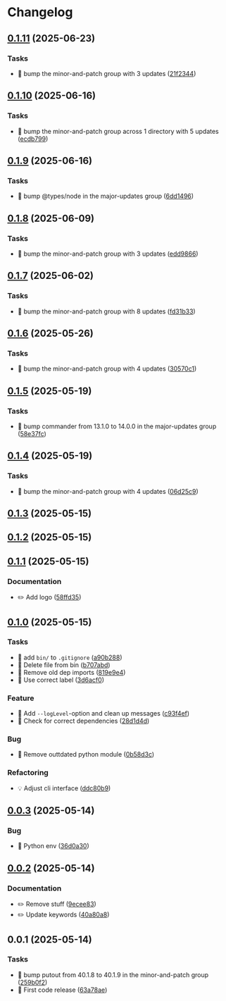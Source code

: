 # Changelog

## [0.1.11](https://github.com/phun-ky/wrapture/compare/0.1.10...0.1.11) (2025-06-23)

### Tasks

* 🤖 bump the minor-and-patch group with 3 updates ([21f2344](https://github.com/phun-ky/wrapture/commit/21f23449f6c7c0249473dde8fc0fc7e069d6bb1b))

## [0.1.10](https://github.com/phun-ky/wrapture/compare/0.1.9...0.1.10) (2025-06-16)

### Tasks

* 🤖 bump the minor-and-patch group across 1 directory with 5 updates ([ecdb799](https://github.com/phun-ky/wrapture/commit/ecdb79949a3b79a92b8957dad44d9c7bef175bbf))

## [0.1.9](https://github.com/phun-ky/wrapture/compare/0.1.8...0.1.9) (2025-06-16)

### Tasks

* 🤖 bump @types/node in the major-updates group ([6dd1496](https://github.com/phun-ky/wrapture/commit/6dd1496aa1884d083d430a9a3d7690324104b85e))

## [0.1.8](https://github.com/phun-ky/wrapture/compare/0.1.7...0.1.8) (2025-06-09)

### Tasks

* 🤖 bump the minor-and-patch group with 3 updates ([edd9866](https://github.com/phun-ky/wrapture/commit/edd9866ad09273e753a2e2670d8c2f3868930668))

## [0.1.7](https://github.com/phun-ky/wrapture/compare/0.1.6...0.1.7) (2025-06-02)

### Tasks

* 🤖 bump the minor-and-patch group with 8 updates ([fd31b33](https://github.com/phun-ky/wrapture/commit/fd31b3324ef51e7d5f3dc875a5df0345c51d8e18))

## [0.1.6](https://github.com/phun-ky/wrapture/compare/0.1.5...0.1.6) (2025-05-26)

### Tasks

* 🤖 bump the minor-and-patch group with 4 updates ([30570c1](https://github.com/phun-ky/wrapture/commit/30570c177e60aa3444715bc01e7459bd1e97ecaa))

## [0.1.5](https://github.com/phun-ky/wrapture/compare/0.1.4...0.1.5) (2025-05-19)

### Tasks

* 🤖 bump commander from 13.1.0 to 14.0.0 in the major-updates group ([58e37fc](https://github.com/phun-ky/wrapture/commit/58e37fcce0aea700bbafa5fdc1669d556c8b9955))

## [0.1.4](https://github.com/phun-ky/wrapture/compare/0.1.3...0.1.4) (2025-05-19)

### Tasks

* 🤖 bump the minor-and-patch group with 4 updates ([06d25c9](https://github.com/phun-ky/wrapture/commit/06d25c9c87ada26cab84466f1cf173e112e055d9))

## [0.1.3](https://github.com/phun-ky/wrapture/compare/0.1.2...0.1.3) (2025-05-15)

## [0.1.2](https://github.com/phun-ky/wrapture/compare/0.1.1...0.1.2) (2025-05-15)

## [0.1.1](https://github.com/phun-ky/wrapture/compare/0.1.0...0.1.1) (2025-05-15)

### Documentation

* ✏️ Add logo ([58ffd35](https://github.com/phun-ky/wrapture/commit/58ffd359d9cd5b8e0b538f4d6cd3cd5f7b3dee7a))

## [0.1.0](https://github.com/phun-ky/wrapture/compare/0.0.3...0.1.0) (2025-05-15)

### Tasks

* 🤖 add `bin/` to `.gitignore` ([a90b288](https://github.com/phun-ky/wrapture/commit/a90b2880a6179010b6133f719eb7696759e6ac06))
* 🤖 Delete file from bin ([b707abd](https://github.com/phun-ky/wrapture/commit/b707abddd989c43da70bf91512d75e752c18456c))
* 🤖 Remove old dep imports ([819e9e4](https://github.com/phun-ky/wrapture/commit/819e9e439f0bbf50383038db2cded3d3c167e3f3))
* 🤖 Use correct label ([3d6acf0](https://github.com/phun-ky/wrapture/commit/3d6acf0311f18e9e2d90b4a129f0dc7cae9b955c))

### Feature

* 🎸 Add `--logLevel`-option and clean up messages ([c93f4ef](https://github.com/phun-ky/wrapture/commit/c93f4ef0570d4fe7501776f2fbce1ed362e048a7))
* 🎸 Check for correct dependencies ([28d1d4d](https://github.com/phun-ky/wrapture/commit/28d1d4def395c700285caf82139e8b0786cc4855))

### Bug

* 🐛 Remove outtdated python module ([0b58d3c](https://github.com/phun-ky/wrapture/commit/0b58d3cc5c2758b606333e011766a3ed91fbfa74))

### Refactoring

* 💡 Adjust cli interface ([ddc80b9](https://github.com/phun-ky/wrapture/commit/ddc80b9d96f11133c2aa4e26ffcde40f316f12a8))

## [0.0.3](https://github.com/phun-ky/wrapture/compare/0.0.2...0.0.3) (2025-05-14)

### Bug

* 🐛 Python env ([36d0a30](https://github.com/phun-ky/wrapture/commit/36d0a302aebfabf9860f7cc5c70bc8151b221632))

## [0.0.2](https://github.com/phun-ky/wrapture/compare/0.0.1...0.0.2) (2025-05-14)

### Documentation

* ✏️ Remove stuff ([9ecee83](https://github.com/phun-ky/wrapture/commit/9ecee83a69ae7f1fa2dc43c3e6948a366f8050d0))
* ✏️ Update keywords ([40a80a8](https://github.com/phun-ky/wrapture/commit/40a80a8738bcc475ad76407de6a2d33e4cb82a9b))

## 0.0.1 (2025-05-14)

### Tasks

* 🤖 bump putout from 40.1.8 to 40.1.9 in the minor-and-patch group ([259b0f2](https://github.com/phun-ky/wrapture/commit/259b0f28011274b097c7c534ec491437d51bf806))
* 🤖 First code release ([63a78ae](https://github.com/phun-ky/wrapture/commit/63a78aefc3260e9d30918b90c1c460db53279310))
